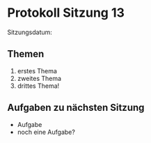 # Protokoll Sitzung 13 #

Sitzungsdatum:

## Themen ##

  1. erstes Thema
  2. zweites Thema
  3. drittes Thema!


## Aufgaben zu nächsten Sitzung ##

  * Aufgabe
  * noch eine Aufgabe?
